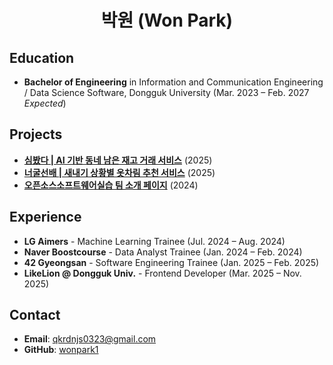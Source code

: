 <h1 align="center">박원 (Won Park)</h1>


## Education
- **Bachelor of Engineering** in Information and Communication Engineering / Data Science Software, Dongguk University (Mar. 2023 – Feb. 2027 *Expected*)



## Projects
- [**심봤다 | AI 기반 동네 남은 재고 거래 서비스**](https://github.com/wonpark1/2025-hackathon-5-simbatda-frontend.git) (2025)  
- [**너굴선배 | 새내기 상황별 옷차림 추천 서비스**](https://github.com/wonpark1/2025-simba-1---.git) (2025)  
- [**오픈소스소프트웨어실습 팀 소개 페이지**](https://github.com/wonpark1/2025-1-OSSPrac-BeefFried-03.git) (2024)



## Experience
- **LG Aimers** - Machine Learning Trainee (Jul. 2024 – Aug. 2024)  
- **Naver Boostcourse** - Data Analyst Trainee (Jan. 2024 – Feb. 2024)  
- **42 Gyeongsan** - Software Engineering Trainee (Jan. 2025 – Feb. 2025)  
- **LikeLion @ Dongguk Univ.** - Frontend Developer (Mar. 2025 – Nov. 2025)



## Contact
- **Email**: qkrdnjs0323@gmail.com  
- **GitHub**: [wonpark1](https://github.com/wonpark1)
